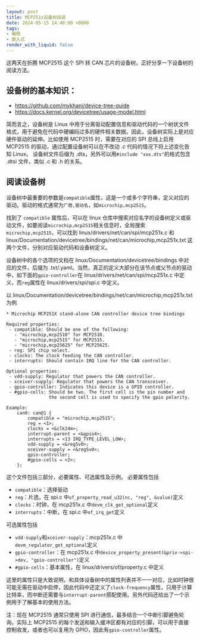 ```yaml
---
layout: post
title: MCP251x设备树阅读
date: 2024-05-15 14:40:00 +0800
tags: 
- 编程
- 嵌入式
render_with_liquid: false
---
```


这两天在折腾 MCP2515 这个 SPI 转 CAN 芯片的设备树，正好分享一下设备树的阅读方法。

## 设备树的基本知识：
- <https://github.com/mykhani/device-tree-guide>
- <https://docs.kernel.org/devicetree/usage-model.html>

简而言之，设备树是 Linux 中用于分离驱动配置信息和驱动代码的一个树状文件格式，用于避免在代码中硬编码过多的硬件相关数据。因此，设备树实际上是对应硬件驱动的延伸。比如使用 MCP2515 时，需要在对应的 SPI 总线上启用 MCP2515 的驱动，通过配置设备树可以在不改动 .c 代码的情况下将上述变化告知 Linux。
设备树文件后缀为 .dts，另外可以用`#include "xxx.dts"`的格式包含 .dtsi 文件，类似 .c 和 .h 的关系。

## 阅读设备树

设备树中最重要的参数是`compatible`属性，这是一个或多个字符串，定义对应的驱动。驱动的格式通常为`厂商,驱动名`，如`microchip,mcp2515`。

找到了 `compatible` 属性后，可以在 linux 仓库中搜索对应名字的设备树定义或驱动文件，如要阅读`microchip,mcp2515`相关信息时，全局搜索`microchip,mcp2515`，可以找到 linux/drivers/net/can/spi/mcp251x.c 和 linux/Documentation/devicetree/bindings/net/can/microchip,mcp251x.txt 这两个文件，分别对应驱动代码和设备树定义。

设备树中的各个选项的文档在 linux/Documentation/devicetree/bindings 中对应的文件，后缀为 .txt/.yaml。当然，真正的定义大部分在该节点或父节点的驱动中，如下面的`gpio-controller`在 linux/drivers/net/can/spi/mcp251x.c 中定义，而`reg`属性在 linux/drivers/spi/spi.c 中定义。

以 linux/Documentation/devicetree/bindings/net/can/microchip,mcp251x.txt 为例

```
* Microchip MCP251X stand-alone CAN controller device tree bindings

Required properties:
 - compatible: Should be one of the following:
   - "microchip,mcp2510" for MCP2510.
   - "microchip,mcp2515" for MCP2515.
   - "microchip,mcp25625" for MCP25625.
 - reg: SPI chip select.
 - clocks: The clock feeding the CAN controller.
 - interrupts: Should contain IRQ line for the CAN controller.

Optional properties:
 - vdd-supply: Regulator that powers the CAN controller.
 - xceiver-supply: Regulator that powers the CAN transceiver.
 - gpio-controller: Indicates this device is a GPIO controller.
 - #gpio-cells: Should be two. The first cell is the pin number and
                the second cell is used to specify the gpio polarity.

Example:
	can0: can@1 {
		compatible = "microchip,mcp2515";
		reg = <1>;
		clocks = <&clk24m>;
		interrupt-parent = <&gpio4>;
		interrupts = <13 IRQ_TYPE_LEVEL_LOW>;
		vdd-supply = <&reg5v0>;
		xceiver-supply = <&reg5v0>;
		gpio-controller;
		#gpio-cells = <2>;
	};
```

这个文件包括三部分，必要属性、可选属性及示例。
必要属性包括

- `compatible`：选择驱动
- `reg`：片选，在 spi.c 中`of_property_read_u32(nc, "reg", &value)`定义
- `clocks`：时钟，在 mcp251x.c 中`devm_clk_get_optional`定义
- `interrupts`：中断，在 spi.c 中`of_irq_get`定义

可选属性包括

- `vdd-supply`和`xceiver-supply`：mcp251x.c 中`devm_regulator_get_optional`定义
- `gpio-controller`：在 mcp251x.c 中`device_property_present(&priv->spi->dev, "gpio-controller")`定义
- `#gpio-cells`：基本属性，在 linux/drivers/of/property.c 中定义

这里的属性只是大致说明，和具体设备树中的属性列表并不一一对应，比如时钟很可能无需在驱动中启停，因此代码中还定义了`clock-frequency`属性，只用于计算比特率，而中断还需要与`interrupt-parent`搭配使用。另外代码还给出了一个示例用于了解基本的使用方法。

注：现在 MCP2515 通常只使用 SPI 进行通信，最多结合一个中断引脚避免轮询。实际上 MCP2515 的每个发送和输入缓冲区都有对应的引脚，可以用于直接控制收发，或者也可以复用为 GPIO，因此有`gpio-controller`属性。
